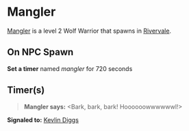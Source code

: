 # Mangler



[Mangler](/npc/19115) is a level 2 Wolf Warrior that spawns in [Rivervale](/zone/19).



## On NPC Spawn

**Set a timer** named *mangler* for 720 seconds


## Timer(s)

>**Mangler says:** <Bark, bark, bark! Hoooooowwwwwwl!>

**Signaled to:**  [Kevlin Diggs](/npc/19049)